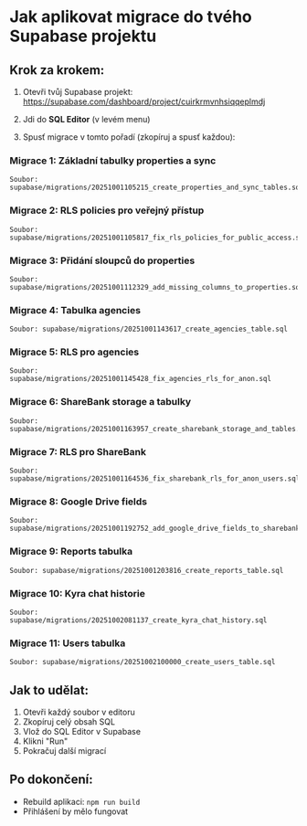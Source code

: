 # Jak aplikovat migrace do tvého Supabase projektu

## Krok za krokem:

1. Otevři tvůj Supabase projekt:
   https://supabase.com/dashboard/project/cuirkrmvnhsiqqeplmdj

2. Jdi do **SQL Editor** (v levém menu)

3. Spusť migrace v tomto pořadí (zkopíruj a spusť každou):

### Migrace 1: Základní tabulky properties a sync
```
Soubor: supabase/migrations/20251001105215_create_properties_and_sync_tables.sql
```

### Migrace 2: RLS policies pro veřejný přístup
```
Soubor: supabase/migrations/20251001105817_fix_rls_policies_for_public_access.sql
```

### Migrace 3: Přidání sloupců do properties
```
Soubor: supabase/migrations/20251001112329_add_missing_columns_to_properties.sql
```

### Migrace 4: Tabulka agencies
```
Soubor: supabase/migrations/20251001143617_create_agencies_table.sql
```

### Migrace 5: RLS pro agencies
```
Soubor: supabase/migrations/20251001145428_fix_agencies_rls_for_anon.sql
```

### Migrace 6: ShareBank storage a tabulky
```
Soubor: supabase/migrations/20251001163957_create_sharebank_storage_and_tables.sql
```

### Migrace 7: RLS pro ShareBank
```
Soubor: supabase/migrations/20251001164536_fix_sharebank_rls_for_anon_users.sql
```

### Migrace 8: Google Drive fields
```
Soubor: supabase/migrations/20251001192752_add_google_drive_fields_to_sharebank.sql
```

### Migrace 9: Reports tabulka
```
Soubor: supabase/migrations/20251001203816_create_reports_table.sql
```

### Migrace 10: Kyra chat historie
```
Soubor: supabase/migrations/20251002081137_create_kyra_chat_history.sql
```

### Migrace 11: Users tabulka
```
Soubor: supabase/migrations/20251002100000_create_users_table.sql
```

## Jak to udělat:
1. Otevři každý soubor v editoru
2. Zkopíruj celý obsah SQL
3. Vlož do SQL Editor v Supabase
4. Klikni "Run"
5. Pokračuj další migrací

## Po dokončení:
- Rebuild aplikaci: `npm run build`
- Přihlášení by mělo fungovat
